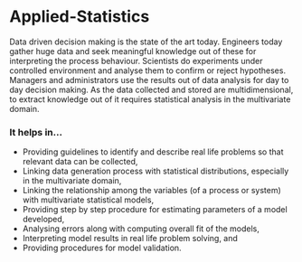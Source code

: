 # Applied-Statistics 

Data driven decision making is the state of the art today. Engineers today gather huge data and seek meaningful knowledge out of these for interpreting the process behaviour. Scientists do experiments under controlled environment and analyse them to confirm or reject hypotheses. Managers and administrators use the results out of data analysis for day to day decision making. As the data collected and stored are multidimensional, to extract knowledge out of it requires statistical analysis in the multivariate domain. 


### It helps in...

- Providing guidelines to identify and describe real life problems so that relevant data can be collected,
- Linking data generation process with statistical distributions, especially in the multivariate domain,
- Linking the relationship among the variables (of a process or system) with multivariate statistical models,
- Providing step by step procedure for estimating parameters of a model developed,
- Analysing errors along with computing overall fit of the models,
- Interpreting model results in real life problem solving, and
- Providing procedures for model validation.
